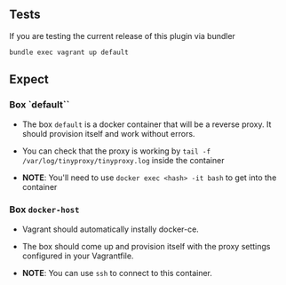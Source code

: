 Tests
-----

If you are testing the current release of this plugin via bundler

```
bundle exec vagrant up default
```

## Expect


### Box `default``

  - The box `default` is a docker container that will be a reverse
    proxy. It should provision itself and work without errors.

  - You can check that the proxy is working by
    `tail -f /var/log/tinyproxy/tinyproxy.log` inside the container

  - **NOTE**: You'll need to use `docker exec <hash> -it bash` to get into the container


### Box `docker-host`

  - Vagrant should automatically instally docker-ce.
  - The box should come up and provision itself with the proxy settings
    configured in your Vagrantfile.


  - **NOTE**: You can use `ssh` to connect to this container.
